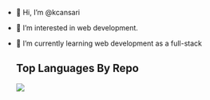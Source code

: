 - 👋 Hi, I’m @kcansari
- 👀 I’m interested in web development.
- 🌱 I’m currently learning web development as a full-stack

  ## Top Languages By Repo
  ![](http://github-profile-summary-cards.vercel.app/api/cards/repos-per-language?username=kcansari&theme=discord_old_blurple)
